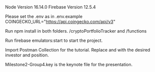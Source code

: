 Node Version 16.14.0
Firebase Version 12.5.4

Please set the .env as in .env.example
COINGECKO_URL="https://api.coingecko.com/api/v3"

Run npm install in both folders. /cryptoPortfolioTracker and /functions

Run firebase emulators:start to start the project.

Import Postman Collection for the tutorial.
Replace <investorId> and <positionId> with the desired investor and position.

Milestone2-Group4.key is the keynote file for the presentation.
